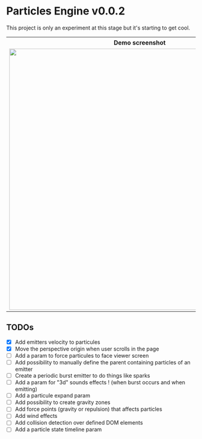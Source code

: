 Particles Engine v0.0.2
=================

This project is only an experiment at this stage but it's starting to get cool.

<table>
  <tr>
    <th>Demo screenshot</th>
  </tr>
  <tr>
    <td>
      <img style="width:694px;" src="https://raw.github.com/wmcmurray/particles-engine/master/demo/screenshot.jpg" alt="">
    </td>
  </tr>
</table>


TODOs
-------------------------
- [x] Add emitters velocity to particules
- [x] Move the perspective origin when user scrolls in the page
- [ ] Add a param to force particules to face viewer screen
- [ ] Add possibility to manually define the parent containing particles of an emitter
- [ ] Create a periodic burst emitter to do things like sparks
- [ ] Add a param for "3d" sounds effects ! (when burst occurs and when emitting)
- [ ] Add a particule expand param
- [ ] Add possibility to create gravity zones
- [ ] Add force points (gravity or repulsion) that affects particles
- [ ] Add wind effects
- [ ] Add collision detection over defined DOM elements
- [ ] Add a particle state timeline param